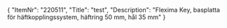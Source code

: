 {
  "ItemNr": "220511",
  "Title": "test",
  "Description": "Flexima Key, basplatta för häftkopplingssystem, häftring 50 mm, hål 35 mm"
}